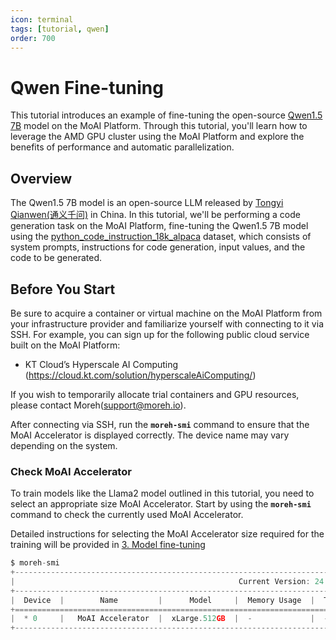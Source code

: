 ```yaml
---
icon: terminal
tags: [tutorial, qwen]
order: 700
---
```


# Qwen Fine-tuning

This tutorial introduces an example of fine-tuning the open-source [Qwen1.5 7B](https://huggingface.co/Qwen/Qwen1.5-7B) model on the MoAI Platform. Through this tutorial, you'll learn how to leverage the AMD GPU cluster using the MoAI Platform and explore the benefits of performance and automatic parallelization.

## Overview

The Qwen1.5 7B model is an open-source LLM released by [Tongyi Qianwen(通义千问)](https://www.alibabacloud.com/en/solutions/generative-ai/qwen?_p_lc=1) in China. In this tutorial, we'll be performing a code generation task on the MoAI Platform, fine-tuning the Qwen1.5 7B model using the  [python_code_instruction_18k_alpaca](https://huggingface.co/datasets/iamtarun/python_code_instructions_18k_alpaca) dataset, which consists of system prompts, instructions for code generation, input values, and the code to be generated.

## Before You Start

Be sure to acquire a container or virtual machine on the MoAI Platform from your infrastructure provider and familiarize yourself with connecting to it via SSH. For example, you can sign up for the following public cloud service built on the MoAI Platform:
- KT Cloud’s Hyperscale AI Computing (https://cloud.kt.com/solution/hyperscaleAiComputing/)

If you wish to temporarily allocate trial containers and GPU resources, please contact Moreh(support@moreh.io).

After connecting via SSH, run the **`moreh-smi`** command to ensure that the MoAI Accelerator is displayed correctly. The device name may vary depending on the system.


### Check MoAI Accelerator

To train models like the Llama2 model outlined in this tutorial, you need to select an appropriate size MoAI Accelerator. Start by using the **`moreh-smi`** command to check the currently used MoAI Accelerator.

Detailed instructions for selecting the MoAI Accelerator size required for the training will be provided in [3. Model fine-tuning](3_학습_실행하기.md)


```jsx
$ moreh-smi
+---------------------------------------------------------------------------------------------------+
|                                                  Current Version: 24.2.0  Latest Version: 24.2.0  |
+---------------------------------------------------------------------------------------------------+
|  Device  |        Name         |      Model     |  Memory Usage  |  Total Memory  |  Utilization  |
+===================================================================================================+
|  * 0     |   MoAI Accelerator  |  xLarge.512GB  |  -             |  -             |  -            |
+---------------------------------------------------------------------------------------------------+
```

